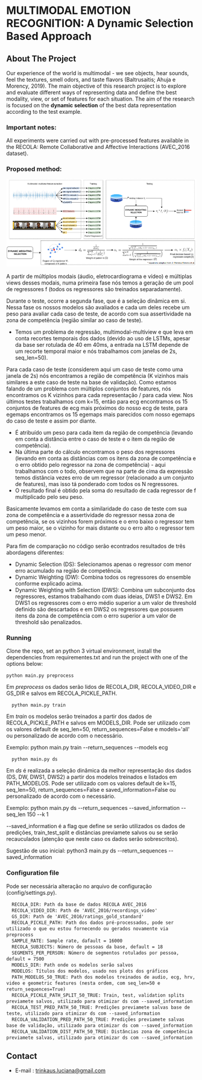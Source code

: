 
# MULTIMODAL EMOTION RECOGNITION: A Dynamic Selection Based Approach


## About The Project
Our experience of the world is multimodal - we see objects, hear sounds, feel the textures, smell odors, and taste flavors (Baltrusaitis; Ahuja e Morency, 2019). The main objective of this research project is to explore and evaluate different ways of representing data and define the best modality, view, or set of features for each situation. The aim of the research is focused on the **dynamic selection** of the best data representation according to the test example.

### Important notes:
All experiments were carried out with pre-processed features available in the RECOLA: Remote Collaborative and Affective Interactions (AVEC_2016 dataset).

### Proposed method:

![image](https://raw.githubusercontent.com/lucianamenon/ds-multimodal-emotion-recognition/main/images/metodo.png)

A partir de múltiplos modais (áudio, eletrocardiograma e vídeo) e múltiplas views desses modais, numa primeira fase nós temos a geração de um pool de regressores f (todos os regressores são treinados separadamente).

Durante o teste, ocorre a segunda fase, que é a seleção dinâmica em si. Nessa fase os nossos modelos são avaliados e cada um deles recebe um peso para avaliar cada caso de teste, de acordo com sua assertividade na zona de competência (região similar ao caso de teste).
- Temos um problema de regressão, multimodal-multiview e que leva em conta recortes temporais dos dados (devido ao uso de LSTMs, apesar da base ser rotulada de 40 em 40ms, a entrada na LSTM depende de um recorte temporal maior e nós trabalhamos com janelas de 2s, seq_len=50).

Para cada caso de teste (considerem aqui um caso de teste como uma janela de 2s) nós encontramos a região de competência (K vizinhos mais similares a este caso de teste na base de validação). Como estamos falando de um problema com múltiplos conjuntos de features, nós encontramos os K vizinhos para cada representação / para cada view. Nos últimos testes trabalhamos com k=15, então para ecg encontramos os 15 conjuntos de features de ecg mais próximos do nosso ecg de teste, para egemaps encontramos os 15 egemaps mais parecidos com nosso egemaps do caso de teste e assim por diante.

-  É atribuído um peso para cada item da região de competência (levando em conta a distância entre o caso de teste e o item da região de competência).
- Na última parte do cálculo encontramos o peso dos regressores (levando em conta as distâncias com os itens da zona de competência e o erro obtido pelo regressor na zona de competência) - aqui trabalhamos com o todo, observem que na parte de cima da expressão temos distância vezes erro de um regressor (relacionado a um conjunto de features), mas isso tá ponderado com todos os N regressores.
- O resultado final é obtido pela soma do resultado de cada regressor de f multiplicado pelo seu peso.

Basicamente levamos em conta a similaridade do caso de teste com sua zona de competência e a assertividade do regressor nessa zona de competência, se os vizinhos forem próximos e o erro baixo o regressor tem um peso maior, se o vizinho for mais distante ou o erro alto o regressor tem um peso menor. 

Para fim de comparação no código serão econtrados resultados de três abordagens diferentes:
- Dynamic Selection (DS): Selecionamos apenas o regressor com menor erro acumulado na região de competência. 
- Dynamic Weighting (DW): Combina todos os regressores do ensemble conforme explicado acima.
- Dynamic Weighting with Selection (DWS): Combina um subconjunto dos regressores, estamos trabalhando com duas ideias, DWS1 e DWS2. Em DWS1 os regressores com o erro médio superior a um valor de threshold definido são descartados e em DWS2 os regressores que possuem itens da zona de competência com o erro superior a um valor de threshold são penalizados.

### Running

Clone the repo, set an python 3 virtual environment, install the dependencies from requirementes.txt and run the project with one of the options below:

```
python main.py preprocess 
```
Em *preprocess* os dados serão lidos de RECOLA_DIR, RECOLA_VIDEO_DIR e GS_DIR e salvos em RECOLA_PICKLE_PATH.

```
  python main.py train 
```
Em *train* os modelos serão treinados a partir dos dados de RECOLA_PICKLE_PATH e salvos em MODELS_DIR. Pode ser utilizado com os valores default de seq_len=50, return_sequences=False e models='all' ou personalizado de acordo com o necessário. 

  Exemplo: python main.py train  --return_sequences --models ecg

```
  python main.py ds
```
Em *ds* é realizada a seleção dinâmica da melhor representação dos dados (DS, DW, DWS1, DWS2) a partir dos modelos treinados e listados em PATH_MODELOS. Pode ser utilizado com os valores default de k=15, seq_len=50, return_sequences=False e saved_information=False ou personalizado de acordo com o necessário. 

  Exemplo: python main.py ds --return_sequences --saved_information --seq_len 150 --k 1

--saved_information é a flag que define se serão utilizados os dados de predições, train_test_split e distâncias previamete salvos ou se serão recauculados (atenção que neste caso os dados serão sobrescritos).

  Sugestão de uso inicial: python3 main.py ds --return_sequences --saved_information

### Configuration file

Pode ser necessária alteração no arquivo de configuração (config/settings.py).

```
  RECOLA_DIR: Path da base de dados RECOLA AVEC_2016
  RECOLA_VIDEO_DIR: Path de 'AVEC_2016/recordings_video'
  GS_DIR: Path de 'AVEC_2016/ratings_gold_standard' 
  RECOLA_PICKLE_PATH: Path dos dados pré-processados, pode ser utilizado o que eu estou fornecendo ou gerados novamente via preprocess
  SAMPLE_RATE: Sample rate, dafault = 16000
  RECOLA_SUBJECTS: Número de pessoas da base, default = 18
  SEGMENTS_PER_PERSON: Número de segmentos rotulados por pessoa, default = 7500
  MODELS_DIR: Path onde os modelos serão salvos
  MODELOS: Títulos dos modelos, usado nos plots dos gráficos
  PATH_MODELOS_50_TRUE: Path dos modelos treinados de audio, ecg, hrv, video e geometric features (nesta ordem, com seq_len=50 e return_sequences=True)
  RECOLA_PICKLE_PATH_SPLIT_50_TRUE: Train, test, validation splits previamete salvos, utilizado para otimizar ds com --saved_information
  RECOLA_TEST_PRED_PATH_50_TRUE: Predições previamete salvas base de teste, utilizado para otimizar ds com --saved_information
  RECOLA_VALIDATION_PRED_PATH_50_TRUE: Predições previamete salvas base de validação, utilizado para otimizar ds com --saved_information
  RECOLA_VALIDATION_DIST_PATH_50_TRUE: Distâncias zona de competência previamete salvas, utilizado para otimizar ds com --saved_information

```

## Contact

* E-mail : trinkaus.luciana@gmail.com 

